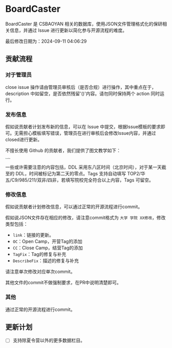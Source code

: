 # BoardCaster

BoardCaster 是 CSBAOYAN 相关的数据库，使用JSON文件管理格式化的保研相关信息，并通过 Issue 进行更新以简化参与开源流程的难度。

最后修改日期为：2024-09-11 04:06:29

## 贡献流程

### 对于管理员

close issue 操作请由管理员审核后（是否合规）进行操作，其中重点在于，description 中如留空，是否依然残留'()'内容。请勿同时保持两个 action 同时运行。

### 发布信息

假如说贡献者计划发布新的信息，可以在 Issue 中提交，根据Issue模板的要求即可。无需担心模板填写错误，管理员在进行审核后会修改Issue内容，并通过closed进行更新。

不擅长使用 Github 的贡献者，我们提供了图文教学如下：

<img src="./assets/IssueWorkflow.png" alt="workflow" style="display: block; margin: 0 auto; zoom: 20%;">

一些或许需要注意的内容包括，DDL 采用东八区时间（北京时间），对于某一天截至的 DDL，时间被标记为第二天的零点。Tags 支持自动填写 TOP2/华五/C9/985/211/双非/四非，若填写院校完全符合以上内容，Tags 可留空。

### 修改信息

假如说贡献者计划修改信息，可以通过正常的开源流程进行commit。

假如说JSON文件存在相应的修改，请注意commit格式为 `大学 学院 XX修改`，修改类型包括：

- `link`：链接的更新。
- `OC`：Open Camp，开营Tag的添加
- `CC`：Close Camp，结营Tag的添加
- `TagFix`：Tag的修复与补充
- `DescribeFix`：描述的修复与补充

请注意单次修改对应单次commit。

其他文件的commit不做强制要求，在PR中说明清楚即可。

### 其他

通过正常的开源流程进行commit。

## 更新计划

- [ ] 支持除夏令营以外的更多数据栏目。